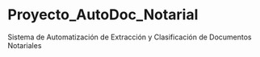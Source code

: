 # Proyecto_AutoDoc_Notarial
Sistema de Automatización de Extracción y Clasificación de Documentos Notariales
